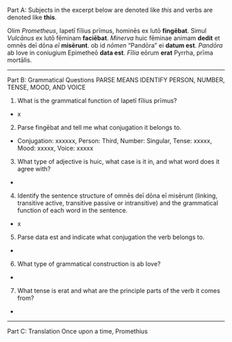 Part A: Subjects in the excerpt below are denoted like *this* and verbs are denoted like **this**.

Olim *Prometheus*, Iapetī fīlius prīmus, hominēs ex lutō **fingēbat**. Simul *Vulcānus* ex lutō fēminam **faciēbat**. *Minerva* huic fēminae animam **dedit** et omnēs deī dōna *eī* **misērunt**. ob id *nōmen* “Pandōra” ei **datum est**. *Pandōra* ab Iove in coniugium Epimetheō **data est**. *Fīlia* eōrum **erat** Pyrrha, prīma mortālis.

---

Part B: Grammatical Questions PARSE MEANS IDENTIFY PERSON, NUMBER, TENSE, MOOD, AND VOICE

1. What is the grammatical function of Iapetī fīlius prīmus?
- x

2. Parse fingēbat and tell me what conjugation it belongs to.
- Conjugation: xxxxxx, Person: Third, Number: Singular, Tense: xxxxx, Mood: xxxxx, Voice: xxxxx

3. What type of adjective is huic, what case is it in, and what word does it agree with?
- 

4. Identify the sentence structure of omnēs deī dōna eī misērunt (linking, transitive active, transitive passive or intransitive) and the grammatical function of each word in the sentence.
- x

5. Parse data est and indicate what conjugation the verb belongs to.
- 

6. What type of grammatical construction is ab Iove?
- 

7. What tense is erat and what are the principle parts of the verb it comes from?
-
---

Part C: Translation
Once upon a time, Promethius
